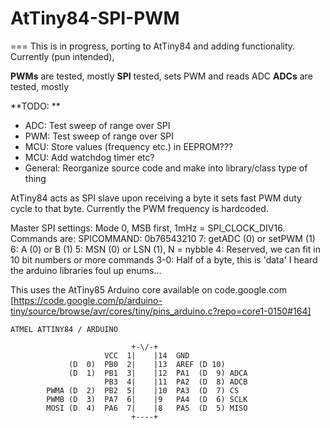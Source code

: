 # AtTiny84-SPI-PWM  
===
 This is in progress, porting to AtTiny84 and adding functionality. Currently (pun intended), 
 
 **PWMs** are tested, mostly 
 **SPI** tested, sets PWM and reads ADC
 **ADCs** are tested, mostly   
 
**TODO: **
* ADC: Test sweep of range over SPI
* PWM: Test sweep of range over SPI
* MCU: Store values (frequency etc.) in EEPROM???
* MCU: Add watchdog timer etc?
* General: Reorganize source code and make into library/class type of thing
 
AtTiny84 acts as SPI slave upon receiving a byte it sets fast PWM duty cycle to that byte. Currently the PWM frequency is hardcoded.  
 
Master SPI settings: Mode 0, MSB first, 1mHz = SPI_CLOCK_DIV16. Commands are:
    SPICOMMAND: 0b76543210
    7: getADC (0) or setPWM (1)
    6: A (0) or B (1)
    5: MSN (0) or LSN (1), N = nybble
    4: Reserved, we can fit in 10 bit numbers or more commands
    3-0: Half of a byte, this is 'data'
    I heard the arduino libraries foul up enums...
 
This uses the AtTiny85 Arduino core available on code.google.com [https://code.google.com/p/arduino-tiny/source/browse/avr/cores/tiny/pins_arduino.c?repo=core1-0150#164]  
 
    ATMEL ATTINY84 / ARDUINO
    
                               +-\/-+
                         VCC  1|    |14  GND
                 (D  0)  PB0  2|    |13  AREF (D 10)
                 (D  1)  PB1  3|    |12  PA1  (D  9) ADCA
                         PB3  4|    |11  PA2  (D  8) ADCB
            PWMA (D  2)  PB2  5|    |10  PA3  (D  7) CS
            PWMB (D  3)  PA7  6|    |9   PA4  (D  6) SCLK
            MOSI (D  4)  PA6  7|    |8   PA5  (D  5) MISO
                               +----+

